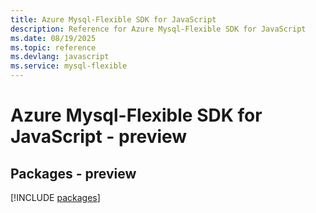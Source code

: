 ```yaml
---
title: Azure Mysql-Flexible SDK for JavaScript
description: Reference for Azure Mysql-Flexible SDK for JavaScript
ms.date: 08/19/2025
ms.topic: reference
ms.devlang: javascript
ms.service: mysql-flexible
---
```

# Azure Mysql-Flexible SDK for JavaScript - preview
## Packages - preview
[!INCLUDE [packages](mysql-flexible-index.md)]